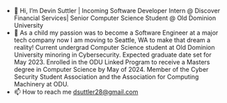- 👋 Hi, I’m Devin Suttler | Incoming Software Developer Intern @ Discover Financial Services| Senior Computer Science Student @ Old Dominion University 
- 👀 As a child my passion was to become a Software Engineer at a major tech company now I am moving to Seattle, WA to make that dream a reality! Current undergrad Computer Science student at Old Dominion University minoring in Cybersecurity. Expected graduate date set for May 2023. Enrolled in the ODU Linked Program to receive a Masters degree in Computer Science by May of 2024. Member of the Cyber Security Student Association and the Association for Computing Machinery at ODU.
- 📫 How to reach me dsuttler28@gmail.com

<!---
dsuttler/dsuttler is a ✨ special ✨ repository because its `README.md` (this file) appears on your GitHub profile.
You can click the Preview link to take a look at your changes.
--->
